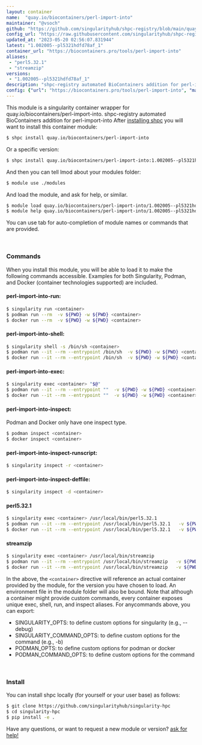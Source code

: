 ```yaml
---
layout: container
name:  "quay.io/biocontainers/perl-import-into"
maintainer: "@vsoch"
github: "https://github.com/singularityhub/shpc-registry/blob/main/quay.io/biocontainers/perl-import-into/container.yaml"
config_url: "https://raw.githubusercontent.com/singularityhub/shpc-registry/main/quay.io/biocontainers/perl-import-into/container.yaml"
updated_at: "2023-05-20 02:56:07.831944"
latest: "1.002005--pl5321hdfd78af_1"
container_url: "https://biocontainers.pro/tools/perl-import-into"
aliases:
 - "perl5.32.1"
 - "streamzip"
versions:
 - "1.002005--pl5321hdfd78af_1"
description: "shpc-registry automated BioContainers addition for perl-import-into"
config: {"url": "https://biocontainers.pro/tools/perl-import-into", "maintainer": "@vsoch", "description": "shpc-registry automated BioContainers addition for perl-import-into", "latest": {"1.002005--pl5321hdfd78af_1": "sha256:08ca2bb568cb6c4ef4d8497f3d8e721582703d541807cd07997592b76909aed9"}, "tags": {"1.002005--pl5321hdfd78af_1": "sha256:08ca2bb568cb6c4ef4d8497f3d8e721582703d541807cd07997592b76909aed9"}, "docker": "quay.io/biocontainers/perl-import-into", "aliases": {"perl5.32.1": "/usr/local/bin/perl5.32.1", "streamzip": "/usr/local/bin/streamzip"}}
---
```


This module is a singularity container wrapper for quay.io/biocontainers/perl-import-into.
shpc-registry automated BioContainers addition for perl-import-into
After [installing shpc](#install) you will want to install this container module:


```bash
$ shpc install quay.io/biocontainers/perl-import-into
```

Or a specific version:

```bash
$ shpc install quay.io/biocontainers/perl-import-into:1.002005--pl5321hdfd78af_1
```

And then you can tell lmod about your modules folder:

```bash
$ module use ./modules
```

And load the module, and ask for help, or similar.

```bash
$ module load quay.io/biocontainers/perl-import-into/1.002005--pl5321hdfd78af_1
$ module help quay.io/biocontainers/perl-import-into/1.002005--pl5321hdfd78af_1
```

You can use tab for auto-completion of module names or commands that are provided.

<br>

### Commands

When you install this module, you will be able to load it to make the following commands accessible.
Examples for both Singularity, Podman, and Docker (container technologies supported) are included.

#### perl-import-into-run:

```bash
$ singularity run <container>
$ podman run --rm  -v ${PWD} -w ${PWD} <container>
$ docker run --rm  -v ${PWD} -w ${PWD} <container>
```

#### perl-import-into-shell:

```bash
$ singularity shell -s /bin/sh <container>
$ podman run --it --rm --entrypoint /bin/sh  -v ${PWD} -w ${PWD} <container>
$ docker run --it --rm --entrypoint /bin/sh  -v ${PWD} -w ${PWD} <container>
```

#### perl-import-into-exec:

```bash
$ singularity exec <container> "$@"
$ podman run --it --rm --entrypoint ""  -v ${PWD} -w ${PWD} <container> "$@"
$ docker run --it --rm --entrypoint ""  -v ${PWD} -w ${PWD} <container> "$@"
```

#### perl-import-into-inspect:

Podman and Docker only have one inspect type.

```bash
$ podman inspect <container>
$ docker inspect <container>
```

#### perl-import-into-inspect-runscript:

```bash
$ singularity inspect -r <container>
```

#### perl-import-into-inspect-deffile:

```bash
$ singularity inspect -d <container>
```


#### perl5.32.1

```bash
$ singularity exec <container> /usr/local/bin/perl5.32.1
$ podman run --it --rm --entrypoint /usr/local/bin/perl5.32.1   -v ${PWD} -w ${PWD} <container> -c " $@"
$ docker run --it --rm --entrypoint /usr/local/bin/perl5.32.1   -v ${PWD} -w ${PWD} <container> -c " $@"
```


#### streamzip

```bash
$ singularity exec <container> /usr/local/bin/streamzip
$ podman run --it --rm --entrypoint /usr/local/bin/streamzip   -v ${PWD} -w ${PWD} <container> -c " $@"
$ docker run --it --rm --entrypoint /usr/local/bin/streamzip   -v ${PWD} -w ${PWD} <container> -c " $@"
```



In the above, the `<container>` directive will reference an actual container provided
by the module, for the version you have chosen to load. An environment file in the
module folder will also be bound. Note that although a container
might provide custom commands, every container exposes unique exec, shell, run, and
inspect aliases. For anycommands above, you can export:

 - SINGULARITY_OPTS: to define custom options for singularity (e.g., --debug)
 - SINGULARITY_COMMAND_OPTS: to define custom options for the command (e.g., -b)
 - PODMAN_OPTS: to define custom options for podman or docker
 - PODMAN_COMMAND_OPTS: to define custom options for the command

<br>

### Install

You can install shpc locally (for yourself or your user base) as follows:

```bash
$ git clone https://github.com/singularityhub/singularity-hpc
$ cd singularity-hpc
$ pip install -e .
```

Have any questions, or want to request a new module or version? [ask for help!](https://github.com/singularityhub/singularity-hpc/issues)